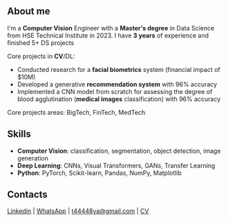 ## About me

I'm a **Computer Vision** Engineer with a **Master's degree** in Data Science from HSE Technical Institute in 2023. I have **3 years** of experience and finished 5+ DS projects

Core projects in **CV**/DL:

* Conducted research for a **facial biometrics** system (financial impact of $10M)
* Developed a generative **recommendation system** with 96% accuracy
* Implemented a CNN model from scratch for assessing the degree of blood agglutination (**medical images** classification) with 96% accuracy

Core projects areas: BigTech, FinTech, MedTech

## Skills

* **Computer Vision**: classification, segmentation, object detection, image generation
* **Deep Learning**: CNNs, Visual Transformers, GANs, Transfer Learning
* **Python**: PyTorch, Scikit-learn, Pandas, NumPy, Matplotlib

## Contacts

[Linkedin](https://www.linkedin.com/in/anyaa-podshi/) | [WhatsApp](https://wa.me/351920383795) | t44448ya@gmail.com |
 [CV](https://drive.google.com/file/d/1uyaxWsD-X1zoHCufzefAtUUCvaRU2PaY/view?usp=sharing) 

